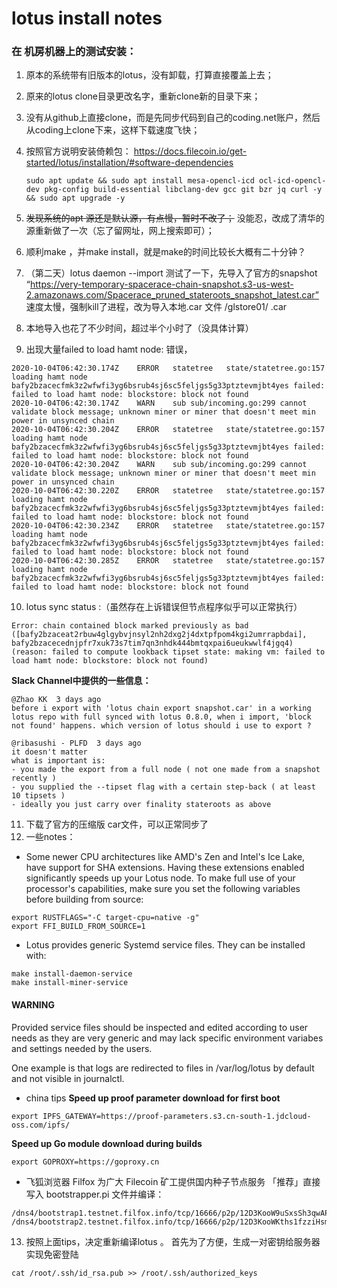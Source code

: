 # lotus install notes #
### 在 机房机器上的测试安装：
1. 原本的系统带有旧版本的lotus，没有卸载，打算直接覆盖上去；
2. 原来的lotus clone目录更改名字，重新clone新的目录下来；
3. 没有从github上直接clone，而是先同步代码到自己的coding.net账户，然后从coding上clone下来，这样下载速度飞快；
4. 按照官方说明安装倚赖包：	https://docs.filecoin.io/get-started/lotus/installation/#software-dependencies

	```
	sudo apt update && sudo apt install mesa-opencl-icd ocl-icd-opencl-dev pkg-config build-essential libclang-dev gcc git bzr jq curl -y && sudo apt upgrade -y
	```
	
5. ~~发现系统的apt 源还是默认源，有点慢，暂时不改了；~~ 没能忍，改成了清华的源重新做了一次（忘了留网址，网上搜索即可）；
6. 顺利make ，并make install，就是make的时间比较长大概有二十分钟？
7. （第二天）lotus daemon --import 测试了一下，先导入了官方的snapshot “https://very-temporary-spacerace-chain-snapshot.s3-us-west-2.amazonaws.com/Spacerace_pruned_stateroots_snapshot_latest.car” 速度太慢，强制kill了进程，改为导入本地.car 文件 /glstore01/  .car
8. 本地导入也花了不少时间，超过半个小时了（没具体计算）
9. 出现大量failed to load hamt node:  错误，

```
2020-10-04T06:42:30.174Z	ERROR	statetree	state/statetree.go:157	loading hamt node bafy2bzacecfmk3z2wfwfi3yg6bsrub4sj6sc5feljgs5g33ptztevmjbt4yes failed: failed to load hamt node: blockstore: block not found
2020-10-04T06:42:30.174Z	WARN	sub	sub/incoming.go:299	cannot validate block message; unknown miner or miner that doesn't meet min power in unsynced chain
2020-10-04T06:42:30.204Z	ERROR	statetree	state/statetree.go:157	loading hamt node bafy2bzacecfmk3z2wfwfi3yg6bsrub4sj6sc5feljgs5g33ptztevmjbt4yes failed: failed to load hamt node: blockstore: block not found
2020-10-04T06:42:30.204Z	WARN	sub	sub/incoming.go:299	cannot validate block message; unknown miner or miner that doesn't meet min power in unsynced chain
2020-10-04T06:42:30.220Z	ERROR	statetree	state/statetree.go:157	loading hamt node bafy2bzacecfmk3z2wfwfi3yg6bsrub4sj6sc5feljgs5g33ptztevmjbt4yes failed: failed to load hamt node: blockstore: block not found
2020-10-04T06:42:30.234Z	ERROR	statetree	state/statetree.go:157	loading hamt node bafy2bzacecfmk3z2wfwfi3yg6bsrub4sj6sc5feljgs5g33ptztevmjbt4yes failed: failed to load hamt node: blockstore: block not found
2020-10-04T06:42:30.285Z	ERROR	statetree	state/statetree.go:157	loading hamt node bafy2bzacecfmk3z2wfwfi3yg6bsrub4sj6sc5feljgs5g33ptztevmjbt4yes failed: failed to load hamt node: blockstore: block not found
```
10. lotus sync status :（虽然存在上诉错误但节点程序似乎可以正常执行）
```
Error: chain contained block marked previously as bad ([bafy2bzaceat2rbuw4glgybvjnsyl2nh2dxg2j4dxtpfpom4kgi2umrrapbdai], bafy2bzacecednjpfr7xuk73s7tim7qn3nhdk444bmtqxpai6ueukwwlf4jgq4) (reason: failed to compute lookback tipset state: making vm: failed to load hamt node: blockstore: block not found)
```
**Slack Channel中提供的一些信息：**
```
@Zhao KK  3 days ago
before i export with 'lotus chain export snapshot.car' in a working lotus repo with full synced with lotus 0.8.0, when i import, 'block not found' happens. which version of lotus should i use to export ?

@ribasushi - PLFD  3 days ago
it doesn't matter
what is important is:
- you made the export from a full node ( not one made from a snapshot recently )
- you supplied the --tipset flag with a certain step-back ( at least 10 tipsets )
- ideally you just carry over finality stateroots as above
```
11. 下载了官方的压缩版 car文件，可以正常同步了
12. 一些notes：
- Some newer CPU architectures like AMD's Zen and Intel's Ice Lake, have support for SHA extensions. Having these extensions enabled significantly speeds up your Lotus node. To make full use of your processor's capabilities, make sure you set the following variables before building from source:
```
export RUSTFLAGS="-C target-cpu=native -g"
export FFI_BUILD_FROM_SOURCE=1
```
- Lotus provides generic Systemd service files. They can be installed with:
```
make install-daemon-service
make install-miner-service
```
#### WARNING ####

Provided service files should be inspected and edited according to user needs as they are very generic and may lack specific environment variabes and settings needed by the users.

One example is that logs are redirected to files in /var/log/lotus by default and not visible in journalctl.
- china tips 
**Speed up proof parameter download for first boot**
```
export IPFS_GATEWAY=https://proof-parameters.s3.cn-south-1.jdcloud-oss.com/ipfs/
```
**Speed up Go module download during builds**
```
export GOPROXY=https://goproxy.cn
```
- 飞狐浏览器 Filfox 为广大 Filecoin 矿工提供国内种子节点服务
「推荐」直接写入 bootstrapper.pi 文件并编译：
```
/dns4/bootstrap1.testnet.filfox.info/tcp/16666/p2p/12D3KooW9uSxsSh3qwAPxSwwRDVqTTPg8HTBthujVYFXy7Dizb6Q
/dns4/bootstrap2.testnet.filfox.info/tcp/16666/p2p/12D3KooWKths1fzziHsmeMdTdV7dgB9DzoeiGVSwcW2HCygztH9e
```
13. 按照上面tips，决定重新编译lotus 。 首先为了方便，生成一对密钥给服务器实现免密登陆
```
cat /root/.ssh/id_rsa.pub >> /root/.ssh/authorized_keys
```

